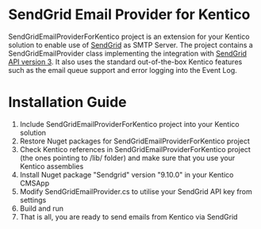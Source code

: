 # SendGrid Email Provider for Kentico
SendGridEmailProviderForKentico project is an extension for your Kentico solution to enable use of [SendGrid](https://sendgrid.com/) as SMTP Server. The project contains a SendGridEmailProvider class implementing the integration with [SendGrid API version 3](https://sendgrid.com/docs/API_Reference/api_v3.html). It also uses the standard out-of-the-box Kentico features such as the email queue support and error logging into the Event Log.

# Installation Guide
1. Include SendGridEmailProviderForKentico project into your Kentico solution
1. Restore Nuget packages for SendGridEmailProviderForKentico project
1. Check Kentico references in SendGridEmailProviderForKentico project (the ones pointing to /lib/ folder) and make sure that you use your Kentico assemblies 
1. Install Nuget package "Sendgrid" version "9.10.0" in your Kentico CMSApp
1. Modify SendGridEmailProvider.cs to utilise your SendGrid API key from settings
1. Build and run
1. That is all, you are ready to send emails from Kentico via SendGrid
